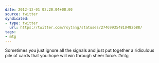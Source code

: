 ```yaml
---
date: 2012-12-01 02:20:04+00:00
source: twitter
syndicated:
- type: twitter
  url: https://twitter.com/roytang/statuses/274699354810482688/
tags:
- mtg
---
```


Sometimes you just ignore all the signals and just put together a ridiculous pile of cards that you hope will win through sheer force. #mtg